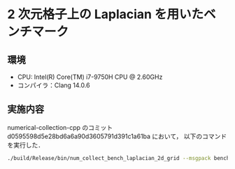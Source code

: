 # 2 次元格子上の Laplacian を用いたベンチマーク

## 環境

- CPU: Intel(R) Core(TM) i7-9750H CPU @ 2.60GHz
- コンパイラ：Clang 14.0.6

## 実施内容

numerical-collection-cpp のコミット d0595598d5e28bd6a6a90d3605791d391c1a61ba において，
以下のコマンドを実行した．

```bash
./build/Release/bin/num_collect_bench_laplacian_2d_grid --msgpack bench.data --json bench.json
```
